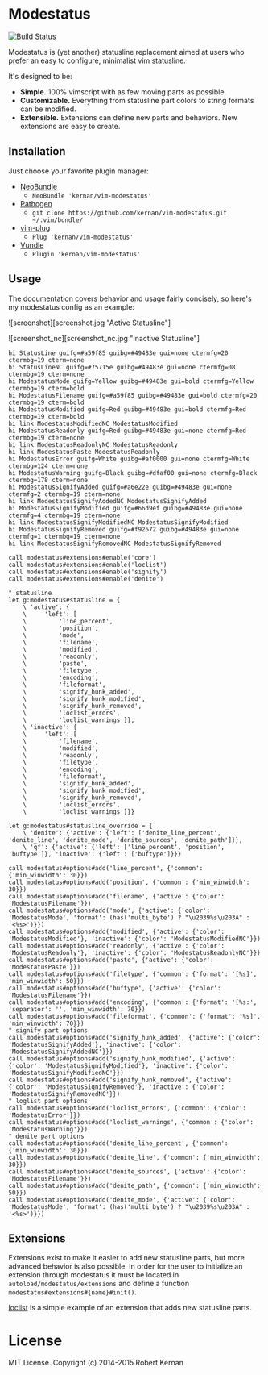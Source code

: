 # Modestatus
[![Build Status](https://travis-ci.org/kernan/vim-modestatus.svg?branch=master)](https://travis-ci.org/kernan/vim-modestatus)

Modestatus is (yet another) statusline replacement aimed at users who prefer
an easy to configure, minimalist vim statusline.

It's designed to be:
- **Simple.** 100% vimscript with as few moving parts as possible.
- **Customizable.** Everything from statusline part colors to string formats
  can be modified.
- **Extensible.** Extensions can define new parts and behaviors. New extensions
  are easy to create.

## Installation

Just choose your favorite plugin manager:

- [NeoBundle][neobundle]
  - `NeoBundle 'kernan/vim-modestatus'`
- [Pathogen][pathogen]
  - `git clone https://github.com/kernan/vim-modestatus.git ~/.vim/bundle/`
- [vim-plug][vim-plug]
  - `Plug 'kernan/vim-modestatus'`
- [Vundle][vundle]
  - `Plugin 'kernan/vim-modestatus'`

## Usage

The [documentation](doc/modestatus.txt) covers behavior and usage fairly
concisely, so here's my modestatus config as an example:

![screenshot][screenshot.jpg "Active Statusline"]

![screenshot_nc][screenshot_nc.jpg "Inactive Statusline"]

```viml
hi StatusLine guifg=#a59f85 guibg=#49483e gui=none ctermfg=20 ctermbg=19 cterm=none
hi StatusLineNC guifg=#75715e guibg=#49483e gui=none ctermfg=08 ctermbg=19 cterm=none
hi ModestatusMode guifg=Yellow guibg=#49483e gui=bold ctermfg=Yellow ctermbg=19 cterm=bold
hi ModestatusFilename guifg=#a59f85 guibg=#49483e gui=bold ctermfg=20 ctermbg=19 cterm=bold
hi ModestatusModified guifg=Red guibg=#49483e gui=bold ctermfg=Red ctermbg=19 cterm=bold
hi link ModestatusModifiedNC ModestatusModified
hi ModestatusReadonly guifg=Red guibg=#49483e gui=none ctermfg=Red ctermbg=19 cterm=none
hi link ModestatusReadonlyNC ModestatusReadonly
hi link ModestatusPaste ModestatusReadonly
hi ModestatusError guifg=White guibg=#af0000 gui=none ctermfg=White ctermbg=124 cterm=none
hi ModestatusWarning guifg=Black guibg=#dfaf00 gui=none ctermfg=Black ctermbg=178 cterm=none
hi ModestatusSignifyAdded guifg=#a6e22e guibg=#49483e gui=none ctermfg=2 ctermbg=19 cterm=none
hi link ModestatusSignifyAddedNC ModestatusSignifyAdded
hi ModestatusSignifyModified guifg=#66d9ef guibg=#49483e gui=none ctermfg=4 ctermbg=19 cterm=none
hi link ModestatusSignifyModifiedNC ModestatusSignifyModified
hi ModestatusSignifyRemoved guifg=#f92672 guibg=#49483e gui=none ctermfg=1 ctermbg=19 cterm=none
hi link ModestatusSignifyRemovedNC ModestatusSignifyRemoved

call modestatus#extensions#enable('core')
call modestatus#extensions#enable('loclist')
call modestatus#extensions#enable('signify')
call modestatus#extensions#enable('denite')

" statusline
let g:modestatus#statusline = {
	\ 'active': {
	\     'left': [
	\         'line_percent',
	\         'position',
	\         'mode',
	\         'filename',
	\         'modified',
	\         'readonly',
	\         'paste',
	\         'filetype',
	\         'encoding',
	\         'fileformat',
	\         'signify_hunk_added',
	\         'signify_hunk_modified',
	\         'signify_hunk_removed',
	\         'loclist_errors',
	\         'loclist_warnings']},
	\ 'inactive': {
	\     'left': [
	\         'filename',
	\         'modified',
	\         'readonly',
	\         'filetype',
	\         'encoding',
	\         'fileformat',
	\         'signify_hunk_added',
	\         'signify_hunk_modified',
	\         'signify_hunk_removed',
	\         'loclist_errors',
	\         'loclist_warnings']}}

let g:modestatus#statusline_override = {
	\ 'denite': {'active': {'left': ['denite_line_percent', 'denite_line', 'denite_mode', 'denite_sources', 'denite_path']}},
	\ 'qf': {'active': {'left': ['line_percent', 'position', 'buftype']}, 'inactive': {'left': ['buftype']}}}

call modestatus#options#add('line_percent', {'common': {'min_winwidth': 30}})
call modestatus#options#add('position', {'common': {'min_winwidth': 30}})
call modestatus#options#add('filename', {'active': {'color': 'ModestatusFilename'}})
call modestatus#options#add('mode', {'active': {'color': 'ModestatusMode', 'format': (has('multi_byte') ? "\u2039%s\u203A" : '<%s>')}})
call modestatus#options#add('modified', {'active': {'color': 'ModestatusModified'}, 'inactive': {'color': 'ModestatusModifiedNC'}})
call modestatus#options#add('readonly', {'active': {'color': 'ModestatusReadonly'}, 'inactive': {'color': 'ModestatusReadonlyNC'}})
call modestatus#options#add('paste', {'active': {'color': 'ModestatusPaste'}})
call modestatus#options#add('filetype', {'common': {'format': '[%s]', 'min_winwidth': 50}})
call modestatus#options#add('buftype', {'active': {'color': 'ModestatusFilename'}})
call modestatus#options#add('encoding', {'common': {'format': '[%s:', 'separator': '', 'min_winwidth': 70}})
call modestatus#options#add('fileformat', {'common': {'format': '%s]', 'min_winwidth': 70}})
" signify part options
call modestatus#options#add('signify_hunk_added', {'active': {'color': 'ModestatusSignifyAdded'}, 'inactive': {'color': 'ModestatusSignifyAddedNC'}})
call modestatus#options#add('signify_hunk_modified', {'active': {'color': 'ModestatusSignifyModified'}, 'inactive': {'color': 'ModestatusSignifyModifiedNC'}})
call modestatus#options#add('signify_hunk_removed', {'active': {'color': 'ModestatusSignifyRemoved'}, 'inactive': {'color': 'ModestatusSignifyRemovedNC'}})
" loglist part options
call modestatus#options#add('loclist_errors', {'common': {'color': 'ModestatusError'}})
call modestatus#options#add('loclist_warnings', {'common': {'color': 'ModestatusWarning'}})
" denite part options
call modestatus#options#add('denite_line_percent', {'common': {'min_winwidth': 30}})
call modestatus#options#add('denite_line', {'common': {'min_winwidth': 30}})
call modestatus#options#add('denite_sources', {'active': {'color': 'ModestatusFilename'}})
call modestatus#options#add('denite_path', {'common': {'min_winwidth': 50}})
call modestatus#options#add('denite_mode', {'active': {'color': 'ModestatusMode', 'format': (has('multi_byte') ? "\u2039%s\u203A" : '<%s>')}})
```

## Extensions

Extensions exist to make it easier to add new statusline parts, but more
advanced behavior is also possible. In order for the user to initialize an
extension through modestatus it must be located in
`autoload/modestatus/extensions` and define a function
`modestatus#extensions#{name}#init()`.

[loclist](autoload/modestatus/extensions/loclist.vim) is a simple example of an
extension that adds new statusline parts.

# License

MIT License. Copyright (c) 2014-2015 Robert Kernan

[neobundle]:  https://github.com/Shougo/neobundle.vim
[pathogen]:   https://github.com/tpope/vim-pathogen
[screenshot]: https://raw.githubusercontent.com/kernan/vim-modestatus/master/screenshot.png
[vim-plug]:   https://github.com/junegunn/vim-plug
[vundle]:     https://github.com/gmarik/Vundle.vim

